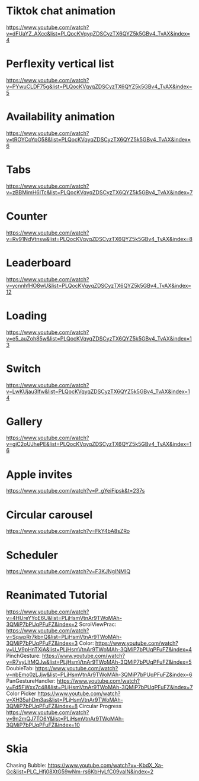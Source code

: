 # Tiktok chat animation

https://www.youtube.com/watch?v=dFUaYZ_AXcc&list=PLQocKVqyqZDSCyzTX6QYZ5k5GBv4_TvAX&index=4

# Perflexity vertical list

https://www.youtube.com/watch?v=PYwuCLDF75g&list=PLQocKVqyqZDSCyzTX6QYZ5k5GBv4_TvAX&index=5

# Availability animation

https://www.youtube.com/watch?v=tROYCoYpO58&list=PLQocKVqyqZDSCyzTX6QYZ5k5GBv4_TvAX&index=6

# Tabs

https://www.youtube.com/watch?v=zBBMimH6lTc&list=PLQocKVqyqZDSCyzTX6QYZ5k5GBv4_TvAX&index=7

# Counter

https://www.youtube.com/watch?v=Rv91NdVtnsw&list=PLQocKVqyqZDSCyzTX6QYZ5k5GBv4_TvAX&index=8

# Leaderboard

https://www.youtube.com/watch?v=ycnnhfHO8wU&list=PLQocKVqyqZDSCyzTX6QYZ5k5GBv4_TvAX&index=12

# Loading

https://www.youtube.com/watch?v=e5_auZoh85w&list=PLQocKVqyqZDSCyzTX6QYZ5k5GBv4_TvAX&index=13

# Switch

https://www.youtube.com/watch?v=LwKUjau3Ifw&list=PLQocKVqyqZDSCyzTX6QYZ5k5GBv4_TvAX&index=14

# Gallery

https://www.youtube.com/watch?v=gjC2oUJhePE&list=PLQocKVqyqZDSCyzTX6QYZ5k5GBv4_TvAX&index=16

# Apple invites

https://www.youtube.com/watch?v=P_gYeiFipsk&t=237s

# Circular carousel

https://www.youtube.com/watch?v=FkY4bA8sZRo

# Scheduler

https://www.youtube.com/watch?v=F3KJNgINMIQ

# Reanimated Tutorial

https://www.youtube.com/watch?v=4HUreYYoE6U&list=PLjHsmVtnAr9TWoMAh-3QMiP7bPUqPFuFZ&index=2
ScrolViewPrac: https://www.youtube.com/watch?v=SqwpRr7kbnQ&list=PLjHsmVtnAr9TWoMAh-3QMiP7bPUqPFuFZ&index=3
Color: https://www.youtube.com/watch?v=U_V9pHnTXjA&list=PLjHsmVtnAr9TWoMAh-3QMiP7bPUqPFuFZ&index=4
PinchGesture: https://www.youtube.com/watch?v=R7vyLItMQJw&list=PLjHsmVtnAr9TWoMAh-3QMiP7bPUqPFuFZ&index=5
DoubleTab: https://www.youtube.com/watch?v=nbEmo0zLJjw&list=PLjHsmVtnAr9TWoMAh-3QMiP7bPUqPFuFZ&index=6
PanGestureHandler: https://www.youtube.com/watch?v=Fd5FWxx7c48&list=PLjHsmVtnAr9TWoMAh-3QMiP7bPUqPFuFZ&index=7
Color Picker https://www.youtube.com/watch?v=XH35ahDm3as&list=PLjHsmVtnAr9TWoMAh-3QMiP7bPUqPFuFZ&index=8
Circular Progress https://www.youtube.com/watch?v=9n2mQJ7TO6Y&list=PLjHsmVtnAr9TWoMAh-3QMiP7bPUqPFuFZ&index=10

# Skia

Chasing Bubble: https://www.youtube.com/watch?v=-KbdX_Xa-Gc&list=PLC_Hfj08XtG59wNm-rs6KbHyLfC09vaIN&index=2
